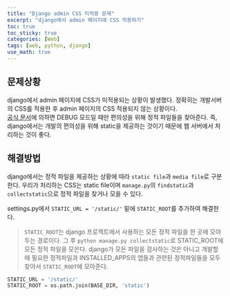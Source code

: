 ```yaml
---
title: "Django admin CSS 미적용 문제"
excerpt: "django에서 admin 페이지에 CSS 적용하기"
toc: true
toc_sticky: true
categories: [Web]
tags: [web, python, django]
use_math: true
---
```


## 문제상황
django에서 admin 페이지에 CSS가 미적용되는 상황이 발생했다. 정확히는 개발서버의 CSS를 적용한 후 admin 페이지의 CSS 적용되지 않는 상황이다.  
[공식 문서](https://docs.djangoproject.com/en/2.1/howto/static-files/)에 의하면 DEBUG 모드일 때만 편의성을 위해 정적 파일들을 찾아준다. 즉, django에서는 개발의 편의성을 위해 static을 제공하는 것이기 때문에 웹 서버에서 처리하는 것이 좋다.  

## 해결방법
django에서는 정적 파일을 제공하는 상황에 따라 `static file`과 `media file`로 구분한다. 우리가 처리하는 CSS는 static file이며 `manage.py`의 `findstatic`과 `collectstatic`으로 정적 파일을 찾거나 모을 수 있다.  

settings.py에서 `STATIC_URL = '/static/'` 밑에 `STATIC_ROOT`를 추가하여 해결한다.  

>`STATIC_ROOT`는 django 프로젝트에서 사용하는 모든 정적 파일을 한 곳에 모아두는 경로이다. 그 후 `python manage.py collectstatic`로 STATIC_ROOT에 모든 정적 파일을 모은다. django가 모든 파일을 검사하는 것은 아니고 개발할 때 필요한 정적파일과 INSTALLED_APPS의 앱들과 관련된 정적파일들을 모두 찾아서 `STATIC_ROOT`에 모아준다.

```python
STATIC_URL = '/static/'
STATIC_ROOT = os.path.join(BASE_DIR, 'static')
```


<br>
